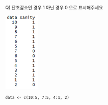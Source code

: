 Q) 단조감소인 경우 1 아닌 경우 0 으로 표시해주세요  

![target!](monotonic_result.PNG)

```{r, message=FALSE, warning=FALSE, include=FALSE}
data <- c(10:5, 7:5, 4:1, 2)
```

